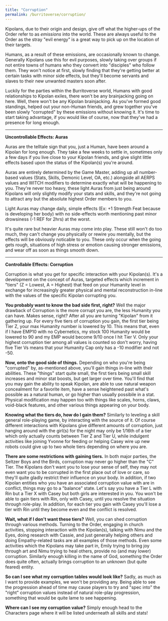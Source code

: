 ```yaml
---
title: "Corruption"
permalink: /burritoverse/corruption/
---
```


Kipolans, due to their origin and design, give off what the higher-ups of the Order refer to as *emissions* into the world. These are always useful to the Order as the stray "evil energy" is a great way to pick up on the location of their targets.

Humans, as a result of these emissions, are occasionally known to change. Generally Kipolans use this for evil purposes, slowly taking over groups if not entire towns of humans who they convert into "disciples" who follow them. They won't notice at first, slowly finding that they're getting better at certain tasks with minor side effects, but they'll become servants and slaves to their new unwanted masters soon after.

Luckily for the parties within the Burritoverse world, Humans with good relationships to Kipolan exiles, there won't be any brainjacking going on here. Well, there won't be any Kipolan brainjacking. As you've formed good standings, helped out your non-Human friends, and grew together you've been slowly "corrupted" by these emissions without knowing it. It's time to start taking advantage, if you would like of course, now that they've had a presence for long enough.

---

**Uncontrollable Effects: Auras**

Auras are the telltale sign that you, just a Human, have been around a Kipolan for long enough. They take a few weeks to settle in, sometimes only a few days if you live close to your Kipolan friends, and give slight little effects based upon the status of the Kipolan(s) you're around.

Auras are entirely determined by the Game Master, adding up all number-based values (Stats, Skills, Demonic Level, OA, etc.) alongside all AERPS values and WITCH modifiers to determine exactly what will be happening to you. They're never too heavy, these light Auras from just being around Kipolans will only slightly modify your stats and skills, and they're not going to attract any but the absolute highest Order members to you.

Light Auras may change daily, simple effects (Ex: +1 Strength Feat because <Kipolan> is developing her body) with no side-effects worth mentioning past minor drowsiness (-1 REF for 2hrs) at the worst.

It's quite rare but heavier Auras may come into play. These still won't do too much, they can't change you physically or rewire you mentally, but the effects will be obviously noticable to you. These only occur when the going gets rough, situations of high stress or emotion causing stronger emissions, and wear off as soon as things smooth down. 

---

**Controllable Effects: Corruption**

Corruption is what you get for specific interaction with your Kipolan(s). It's a development on the concept of Auras, targeted effects which increment in "tiers" (Z = Lowest, A = Highest) that feed on your Humanity level in exchange for increasingly greater physical and mental reconstruction in-line with the values of the specific Kipolan corrupting you.

**You probably want to know the bad side first, right?** Well the major drawback of Corruption is the more corrupt you are, the less Humanity you can have. Makes sense, right? After all you are turning "Kipolan" from it gathering up. For every five tiers of corruption you gain, the first tier being Tier Z, your max Humanity number is lowered by 10. This means that, even if I have EMP10 with no Cybernetics, my stock 100 Humanity would be lowered to 90 and my EMP would become 9/10 once I hit Tier V. Only your highest corruption tier among all values is counted so don't worry, having five Tier Vs means that your Humanity Cap only has a -10 modifier and not -50.

**Now, onto the good side of things.** Depending on who you're being "corrupted" by, as-mentioned above, you'll gain things in-line with their abilities. These "things" start quite small, the first tiers being small skill increases and minor stat boosts, but get larger over time. You'll find that you may gain the ability to speak Kipolan, are able to use natural weapon concealment for a favorite item, have a sense heightened past what's possible as a natural human, or go higher than usually possibile in a stat. Physical modification may happen too with things like scales, horns, claws, void-black features, and other various things appearing on your body.

**Knowing what the tiers do, how do I gain them?** Similarly to leveling a skill general role-playing game, by interacting with the source of it. Of course different interactions with Kipolans give different amounts of corruption, just hanging around with the girl(s) for the night may only be 1/16th of a tier which only actually counts between Tier Z and Tier U, while indulgent activities like joining Yvonne for feeding or helping Casey wire up new robots could give up to two whole tiers depending on where you are. 

**There are some restrictions with gaining tiers.** In both major parties, the Seltzer Boys and the Birds, corruption may never go higher than the "C" Tier. The Kipolans don't want you to lose your sense of self, they may not even want you to be corrupted in the first place out of love or care, so they'll quite gladly restrict their influence on your body. In addition, if two Kipolan entities who you have an associated corruption value with are in conflict, things may go to a "balance" state. Let's say you have a Tier L with Rin but a Tier X with Casey but both girls are interested in you. You won't be able to gain tiers with Rin, only with Casey, until you resolve the situation through role-play. In addition, for each tier you gain with Casey you'll lose a tier with Rin until they become even and the conflict is resolved.

**Wait, what if I don't want these tiers?** Well, you can shed corruption through various methods. Turning to the Order, engaging in church activities, stopping interaction with the Kipolan(s), talking with Nimu and the Eyes, doing research with Cassie, and just generally helping others and doing Empathy-related tasks are all examples of those methods. Even some activities which the Kipolans may take part in, Emily trying to bring joy through art and Nimu trying to heal others, provide no (and may lower) corruption. Similarly enough killing in the name of God, something the Order does quite often, actually brings corruption to an unknown (but quite feared) entity.

**So can I see what my corruption tables would look like?** Sadly, as much as I want to provide examples, we won't be providing any. Being able to see the progression ahead of time may cause players to try and "spec into" the "right" corruption values instead of natural role-play progression, something that would be quite lame to see happening.

**Where can I see my corruption value?** Simply enough head to the Characters page where it will be listed underneath all skills and stats!
